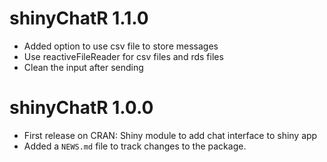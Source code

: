 # shinyChatR 1.1.0

* Added option to use csv file to store messages
* Use reactiveFileReader for csv files and rds files
* Clean the input after sending


# shinyChatR 1.0.0

* First release on CRAN: Shiny module to add chat interface to shiny app
* Added a `NEWS.md` file to track changes to the package.
